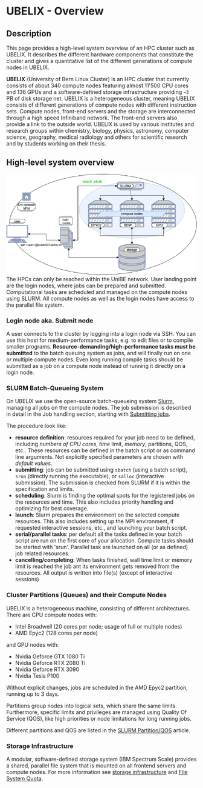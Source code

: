 # UBELIX - Overview

## Description

This page provides a high-level system overview of an HPC cluster such as UBELIX. It describes the different hardware components that constitute the cluster and gives a quantitative list of the different generations of compute nodes in UBELIX.

**UBELIX** (University of Bern Linux Cluster) is an HPC cluster that currently consists of about 340 compute nodes featuring almost 11'500 CPU cores and 136 GPUs and a software-defined storage infrastructure providing `~3` PB of disk storage net. UBELIX is a heterogeneous cluster, meaning UBELIX consists of different generations of compute nodes with different instruction sets. Compute nodes, front-end servers and the storage are interconnected through a high speed Infiniband network. The front-end servers also provide a link to the outside world. UBELIX is used by various institutes and research groups within chemistry, biology, physics, astronomy, computer science, geography, medical radiology and others for scientific research and by students working on their thesis.

## High-level system overview

![System Overview Diagram](../images/system_overview.png "System Overview Diagram")
The HPCs can only be reached within the UniBE network. User landing point are the login nodes, where jobs can be prepared and submitted. Computational tasks are scheduled and managed on the compute nodes using SLURM. All compute nodes as well as the login nodes have access to the parallel file system.

### Login node aka. Submit node

A user connects to the cluster by logging into a login node via SSH. You can use this host for medium-performance tasks, e.g. to edit files or to compile smaller programs. **Resource-demanding/high-performance tasks must be submitted** to the batch queuing system as jobs, and will finally run on one or multiple compute nodes. Even long running compile tasks should be submitted as a job on a compute node instead of running it directly on a login node. 

### SLURM Batch-Queueing System

On UBELIX we use the open-source batch-queueing system [Slurm](https://slurm.schedmd.com/documentation.html), managing all jobs on the compute nodes. The job submission is described in detail in the Job handling section, starting with [Submitting jobs](../slurm/submission.md). 

The procedure look like:

- **resource definition**: resources required for your job need to be defined, including *numbers of CPU cores*, *time* limit, *memory*, partitions, QOS, etc.. These resources can be defined in the batch script or as command line arguments. Not explicitly specified parameters are chosen with *default values*.
- **submitting**: job can be submitted using `sbatch` (using a batch script), `srun` (directly running the executable), or `salloc` (interactive submission). The submission is checked from SLURM if it is within the specification and limits. 
- **scheduling**: Slurm is finding the optimal spots for the registered jobs on the resources and time. This also includes priority handling and optimizing for best coverage. 
- **launch**: Slurm prepares the environment on the selected compute resources. This also includes setting up the MPI environment, if requested interactive sessions, etc., and launching your batch script. 
- **serial/parallel tasks**: per default all the tasks defined in your batch script are run on the first core of your allocation. Compute tasks should be started with 'srun'. Parallel task are launched on all (or as defined) job related resources. 
- **cancelling/completing**: When tasks finished, wall time limit or memory limit is reached the job ant its environment gets removed from the resources. All output is written into file(s) (except of interactive sessions)

### Cluster Partitions (Queues) and their Compute Nodes
UBELIX is a heterogeneous machine, consisting of different architectures. There are CPU compute nodes with: 

- Intel Broadwell (20 cores per node; usage of full or multiple nodes)
- AMD Epyc2 (128 cores per node)

and GPU nodes with:

- Nvidia Geforce GTX 1080 Ti 
- Nvidia Geforce RTX 2080 Ti
- Nvidia Geforce RTX 3090 
- Nvidia Tesla P100

Without explicit changes, jobs are scheduled in the AMD Epyc2 partition, running up to 3 days. 

Partitions group nodes into logical sets, which share the same limits. Furthermore, specific limits and privileges are managed using Quality Of Service (QOS), like high priorities or node limitations for long running jobs.

Different partitions and QOS are listed in the [SLURM Partition/QOS](../slurm/partitions.md) article.


### Storage Infrastructure

A modular, software-defined storage system (IBM Spectrum Scale) provides a shared, parallel file system that is mounted on all frontend servers and compute nodes. 
For more information see [storage infrastructure](../file-system/filesystem-overview.md) and [File System Quota](../file-system/quota.md).
